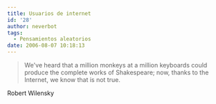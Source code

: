 ```yaml
---
title: Usuarios de internet
id: '28'
author: neverbot
tags:
  - Pensamientos aleatorios
date: 2006-08-07 10:18:13
---
```


> We've heard that a million monkeys at a million keyboards could produce the complete works of Shakespeare; now, thanks to the Internet, we know that is not true.

Robert Wilensky